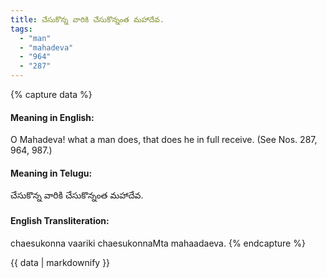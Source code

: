 ```yaml
---
title: చేసుకొన్న వారికి చేసుకొన్నంత మహాదేవ.
tags:
  - "man"
  - "mahadeva"
  - "964"
  - "287"
---
```


{% capture data %}
#### Meaning in English:
O Mahadeva! what a man does, that does he in full receive.
(See Nos. 287, 964, 987.)

#### Meaning in Telugu:
చేసుకొన్న వారికి చేసుకొన్నంత మహాదేవ.

#### English Transliteration:
chaesukonna vaariki chaesukonnaMta mahaadaeva.
{% endcapture %}

<div class="notice">{{ data | markdownify }}</div>


